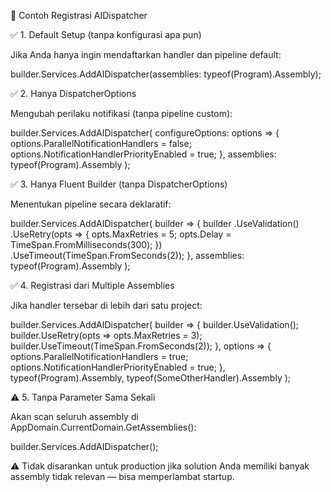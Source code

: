 ﻿📌 Contoh Registrasi AIDispatcher

✅ 1. Default Setup (tanpa konfigurasi apa pun)

Jika Anda hanya ingin mendaftarkan handler dan pipeline default:

builder.Services.AddAIDispatcher(assemblies: typeof(Program).Assembly);

✅ 2. Hanya DispatcherOptions

Mengubah perilaku notifikasi (tanpa pipeline custom):

builder.Services.AddAIDispatcher(
    configureOptions: options =>
    {
        options.ParallelNotificationHandlers = false;
        options.NotificationHandlerPriorityEnabled = true;
    },
    assemblies: typeof(Program).Assembly
);

✅ 3. Hanya Fluent Builder (tanpa DispatcherOptions)

Menentukan pipeline secara deklaratif:

builder.Services.AddAIDispatcher(
    builder =>
    {
        builder
            .UseValidation()
            .UseRetry(opts =>
            {
                opts.MaxRetries = 5;
                opts.Delay = TimeSpan.FromMilliseconds(300);
            })
            .UseTimeout(TimeSpan.FromSeconds(2));
    },
    assemblies: typeof(Program).Assembly
);

✅ 4. Registrasi dari Multiple Assemblies

Jika handler tersebar di lebih dari satu project:

builder.Services.AddAIDispatcher(
    builder =>
    {
        builder.UseValidation();
        builder.UseRetry(opts => opts.MaxRetries = 3);
        builder.UseTimeout(TimeSpan.FromSeconds(2));
    },
    options =>
    {
        options.ParallelNotificationHandlers = true;
        options.NotificationHandlerPriorityEnabled = true;
    },
    typeof(Program).Assembly,
    typeof(SomeOtherHandler).Assembly
);

⚠️ 5. Tanpa Parameter Sama Sekali

Akan scan seluruh assembly di AppDomain.CurrentDomain.GetAssemblies():

builder.Services.AddAIDispatcher();

⚠️ Tidak disarankan untuk production jika solution Anda memiliki banyak assembly tidak relevan — bisa memperlambat startup.


